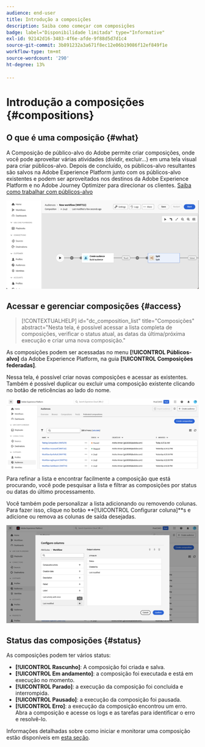 ```yaml
---
audience: end-user
title: Introdução a composições
description: Saiba como começar com composições
badge: label="Disponibilidade limitada" type="Informative"
exl-id: 92142d16-3483-4f6e-afde-9f88d5d7d1c4
source-git-commit: 3b891232a3a671f8ec12e06b19086f12ef849f1e
workflow-type: tm+mt
source-wordcount: '290'
ht-degree: 13%

---
```


# Introdução a composições {#compositions}

## O que é uma composição {#what}

A Composição de público-alvo do Adobe permite criar composições, onde você pode aproveitar várias atividades (dividir, excluir...) em uma tela visual para criar públicos-alvo. Depois de concluído, os públicos-alvo resultantes são salvos na Adobe Experience Platform junto com os públicos-alvo existentes e podem ser aproveitados nos destinos da Adobe Experience Platform e no Adobe Journey Optimizer para direcionar os clientes. [Saiba como trabalhar com públicos-alvo](../start/audiences.md)

![](assets/composition-example.png)

## Acessar e gerenciar composições {#access}

>[!CONTEXTUALHELP]
>id="dc_composition_list"
>title="Composições"
>abstract="Nesta tela, é possível acessar a lista completa de composições, verificar o status atual, as datas da última/próxima execução e criar uma nova composição."

As composições podem ser acessadas no menu **[!UICONTROL Públicos-alvo]** da Adobe Experience Platform, na guia **[!UICONTROL Composições federadas]**.

Nessa tela, é possível criar novas composições e acessar as existentes. Também é possível duplicar ou excluir uma composição existente clicando no botão de reticências ao lado do nome.

![](assets/compositions-list.png)

Para refinar a lista e encontrar facilmente a composição que está procurando, você pode pesquisar a lista e filtrar as composições por status ou datas do último processamento.

Você também pode personalizar a lista adicionando ou removendo colunas. Para fazer isso, clique no botão **[!UICONTROL Configurar coluna]**s e adicione ou remova as colunas de saída desejadas.

![](assets/compositions-columns.png)

## Status das composições {#status}

As composições podem ter vários status:

* **[!UICONTROL Rascunho]**: A composição foi criada e salva.
* **[!UICONTROL Em andamento]**: a composição foi executada e está em execução no momento.
* **[!UICONTROL Parado]**: a execução da composição foi concluída e interrompida.
* **[!UICONTROL Pausado]**: a execução da composição foi pausada.
* **[!UICONTROL Erro]**: a execução da composição encontrou um erro. Abra a composição e acesse os logs e as tarefas para identificar o erro e resolvê-lo.

Informações detalhadas sobre como iniciar e monitorar uma composição estão disponíveis em [esta seção](../compositions/start-monitor-composition.md).
